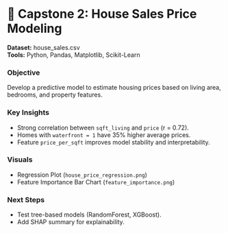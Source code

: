 # 🏡 Capstone 2: House Sales Price Modeling

**Dataset:** house_sales.csv  
**Tools:** Python, Pandas, Matplotlib, Scikit-Learn  

### Objective
Develop a predictive model to estimate housing prices based on living area, bedrooms, and property features.

### Key Insights
- Strong correlation between `sqft_living` and `price` (r = 0.72).
- Homes with `waterfront = 1` have 35% higher average prices.
- Feature `price_per_sqft` improves model stability and interpretability.

### Visuals
- Regression Plot (`house_price_regression.png`)
- Feature Importance Bar Chart (`feature_importance.png`)

### Next Steps
- Test tree-based models (RandomForest, XGBoost).
- Add SHAP summary for explainability.
